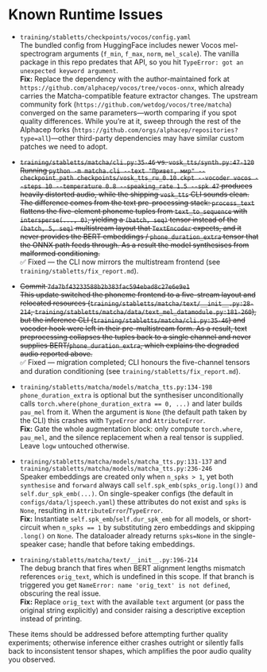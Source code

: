 # Known Runtime Issues

- `training/stabletts/checkpoints/vocos/config.yaml`  
  The bundled config from HuggingFace includes newer Vocos mel-spectrogram arguments (`f_min`, `f_max`, `norm`, `mel_scale`). The vanilla package in this repo predates that API, so you hit `TypeError: got an unexpected keyword argument`.  
  **Fix:** Replace the dependency with the author-maintained fork at `https://github.com/alphacep/vocos/tree/vocos-onnx`, which already carries the Matcha-compatible feature extractor changes. The upstream community fork (`https://github.com/wetdog/vocos/tree/matcha`) converged on the same parameters—worth comparing if you spot quality differences. While you’re at it, sweep through the rest of the Alphacep forks (`https://github.com/orgs/alphacep/repositories?type=all`)—other third-party dependencies may have similar custom patches we need to adopt.

- ~~`training/stabletts/matcha/cli.py:35-46` vs. `vosk_tts/synth.py:47-120`~~  
  ~~Running `python -m matcha.cli --text "Привет, мир" --checkpoint_path checkpoints/vosk_tts_ru_0.10.ckpt --vocoder vocos --steps 10 --temperature 0.8 --speaking_rate 1.5 --spk 47` produces heavily distorted audio, while the shipping `vosk_tts` CLI sounds clean. The difference comes from the text pre-processing stack: `process_text` flattens the five-element phoneme tuples from `text_to_sequence` with `intersperse(..., 0)`, yielding a `(batch, seq)` tensor instead of the `(batch, 5, seq)` multistream layout that `TextEncoder` expects, and it never provides the BERT embeddings / `phone_duration_extra` tensor that the ONNX path feeds through. As a result the model synthesises from malformed conditioning.~~  
  ✅ Fixed — the CLI now mirrors the multistream frontend (see `training/stabletts/fix_report.md`).

- ~~Commit `7da7bf43233588b2b383fac594ebad8c27e6e9e1`~~  
  ~~This update switched the phoneme frontend to a five-stream layout and relocated resources (`training/stabletts/matcha/text/__init__.py:28-214`, `training/stabletts/matcha/data/text_mel_datamodule.py:181-260`), but the inference CLI (`training/stabletts/matcha/cli.py:35-46`) and vocoder hook were left in their pre-multistream form. As a result, text preprocessing collapses the tuples back to a single channel and never supplies BERT/`phone_duration_extra`, which explains the degraded audio reported above.~~  
  ✅ Fixed — migration completed; CLI honours the five-channel tensors and duration conditioning (see `training/stabletts/fix_report.md`).

- `training/stabletts/matcha/models/matcha_tts.py:134-198`  
  `phone_duration_extra` is optional but the synthesiser unconditionally calls `torch.where(phone_duration_extra == 0, ...)` and later builds `pau_mel` from it. When the argument is `None` (the default path taken by the CLI) this crashes with `TypeError` and `AttributeError`.  
  **Fix:** Gate the whole augmentation block: only compute `torch.where`, `pau_mel`, and the silence replacement when a real tensor is supplied. Leave `logw` untouched otherwise.

- `training/stabletts/matcha/models/matcha_tts.py:131-137` and `training/stabletts/matcha/models/matcha_tts.py:236-246`  
  Speaker embeddings are created only when `n_spks > 1`, yet both `synthesise` and `forward` always call `self.spk_emb(spks_orig.long())` and `self.dur_spk_emb(...)`. On single-speaker configs (the default in `configs/data/ljspeech.yaml`) these attributes do not exist and `spks` is `None`, resulting in `AttributeError`/`TypeError`.  
  **Fix:** Instantiate `self.spk_emb`/`self.dur_spk_emb` for all models, or short-circuit when `n_spks == 1` by substituting zero embeddings and skipping `.long()` on `None`. The dataloader already returns `spks=None` in the single-speaker case; handle that before taking embeddings.

- `training/stabletts/matcha/text/__init__.py:196-214`  
  The debug branch that fires when BERT alignment lengths mismatch references `orig_text`, which is undefined in this scope. If that branch is triggered you get `NameError: name 'orig_text' is not defined`, obscuring the real issue.  
  **Fix:** Replace `orig_text` with the available `text` argument (or pass the original string explicitly) and consider raising a descriptive exception instead of printing.

These items should be addressed before attempting further quality experiments; otherwise inference either crashes outright or silently falls back to inconsistent tensor shapes, which amplifies the poor audio quality you observed.
